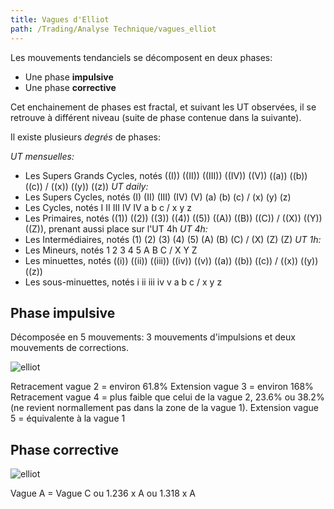 ```yaml
---
title: Vagues d'Elliot
path: /Trading/Analyse Technique/vagues_elliot
---
```


Les mouvements tendanciels se décomposent en deux phases:
- Une phase **impulsive**
- Une phase **corrective**

Cet enchainement de phases est fractal, et suivant les UT observées, il se retrouve à différent niveau (suite de phase contenue dans la suivante).

Il existe plusieurs *degrés* de phases:

*UT mensuelles:*
- Les Supers Grands Cycles, notés ((I)) ((II)) ((III)) ((IV)) ((V)) ((a)) ((b)) ((c)) / ((x)) ((y)) ((z))
  *UT daily:*
- Les Supers Cycles, notés (I) (II) (III) (IV) (V) (a) (b) (c) / (x) (y) (z) 
- Les Cycles, notés I II III IV IV a b c / x y z 
- Les Primaires, notés ((1)) ((2)) ((3)) ((4)) ((5)) ((A)) ((B)) ((C)) / ((X)) ((Y)) ((Z)), prenant aussi place sur l'UT 4h
  *UT 4h:*
- Les Intermédiaires, notés (1) (2) (3) (4) (5) (A) (B) (C) / (X) (Z) (Z)
  *UT 1h:*
- Les Mineurs, notés 1 2 3 4 5 A B C / X Y Z 
- Les minuettes, notés ((i)) ((ii)) ((iii)) ((iv)) ((v)) ((a)) ((b)) ((c)) / ((x)) ((y)) ((z))
- Les sous-minuettes, notés i ii iii iv v a b c / x y z


## Phase impulsive

Décomposée en 5 mouvements: 3 mouvements d'impulsions et deux mouvements de corrections.

![elliot](../../static/elliot_waves.png)

Retracement vague 2 = environ 61.8% 
Extension vague 3 = environ 168%
Retracement vague 4 = plus faible que celui de la vague 2, 23.6% ou 38.2% (ne revient normallement pas dans la zone de la vague 1).
Extension vague 5 = équivalente à la vague 1

## Phase corrective

![elliot](../../static/elliot_waves_corrective.png)

Vague A = Vague C ou 1.236 x A ou 1.318 x A